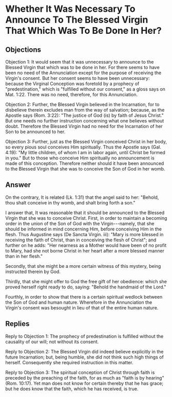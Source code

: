 # Whether It Was Necessary To Announce To The Blessed Virgin That Which Was To Be Done In Her?

## Objections

Objection 1: It would seem that it was unnecessary to announce to the Blessed Virgin that which was to be done in her. For there seems to have been no need of the Annunciation except for the purpose of receiving the Virgin's consent. But her consent seems to have been unnecessary: because the Virginal Conception was foretold by a prophecy of "predestination," which is "fulfilled without our consent," as a gloss says on Mat. 1:22. There was no need, therefore, for this Annunciation.

Objection 2: Further, the Blessed Virgin believed in the Incarnation, for to disbelieve therein excludes man from the way of salvation; because, as the Apostle says (Rom. 3:22): "The justice of God (is) by faith of Jesus Christ." But one needs no further instruction concerning what one believes without doubt. Therefore the Blessed Virgin had no need for the Incarnation of her Son to be announced to her.

Objection 3: Further, just as the Blessed Virgin conceived Christ in her body, so every pious soul conceives Him spiritually. Thus the Apostle says (Gal. 4:19): "My little children, of whom I am in labor again, until Christ be formed in you." But to those who conceive Him spiritually no announcement is made of this conception. Therefore neither should it have been announced to the Blessed Virgin that she was to conceive the Son of God in her womb.

## Answer

On the contrary, It is related (Lk. 1:31) that the angel said to her: "Behold, thou shalt conceive in thy womb, and shalt bring forth a son."

I answer that, It was reasonable that it should be announced to the Blessed Virgin that she was to conceive Christ. First, in order to maintain a becoming order in the union of the Son of God with the Virgin---namely, that she should be informed in mind concerning Him, before conceiving Him in the flesh. Thus Augustine says (De Sancta Virgin. iii): "Mary is more blessed in receiving the faith of Christ, than in conceiving the flesh of Christ"; and further on he adds: "Her nearness as a Mother would have been of no profit to Mary, had she not borne Christ in her heart after a more blessed manner than in her flesh."

Secondly, that she might be a more certain witness of this mystery, being instructed therein by God.

Thirdly, that she might offer to God the free gift of her obedience: which she proved herself right ready to do, saying: "Behold the handmaid of the Lord."

Fourthly, in order to show that there is a certain spiritual wedlock between the Son of God and human nature. Wherefore in the Annunciation the Virgin's consent was besought in lieu of that of the entire human nature.

## Replies

Reply to Objection 1: The prophecy of predestination is fulfilled without the causality of our will; not without its consent.

Reply to Objection 2: The Blessed Virgin did indeed believe explicitly in the future Incarnation; but, being humble, she did not think such high things of herself. Consequently she required instruction in this matter.

Reply to Objection 3: The spiritual conception of Christ through faith is preceded by the preaching of the faith, for as much as "faith is by hearing" (Rom. 10:17). Yet man does not know for certain thereby that he has grace; but he does know that the faith, which he has received, is true.